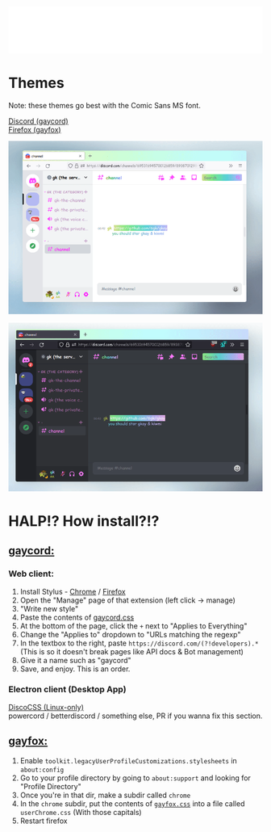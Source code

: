 <div align="center"> <img src="./gay.svg"/> </div>

# Themes

Note: these themes go best with the Comic Sans MS font.

[Discord (gaycord)](./gaycord.css)  
[Firefox (gayfox)](./gayfox.css)

![demo (light)](./gaycord_and_gayfox-light.gif)

![demo (dark)](./gaycord_and_gayfox-dark.gif)



# HALP!? How install?!?

## [gaycord:](./gaycord.css)
### Web client:
1. Install Stylus - [Chrome](https://chrome.google.com/webstore/detail/stylus/clngdbkpkpeebahjckkjfobafhncgmne?hl=en) / [Firefox](https://addons.mozilla.org/en-US/firefox/addon/styl-us)
2. Open the "Manage" page of that extension (left click -> manage)
3. "Write new style"
4. Paste the contents of [gaycord.css](./gaycord.css)
5. At the bottom of the page, click the `+` next to "Applies to Everything"
6. Change the "Applies to" dropdown to "URLs matching the regexp"
7. In the textbox to the right, paste `https://discord.com/(?!developers).*` (This is so it doesn't break pages like API docs & Bot management)
8. Give it a name such as "gaycord"
9. Save, and enjoy.  This is an order.

### Electron client (Desktop App)
[DiscoCSS (Linux-only)](https://github.com/mlvzk/discocss)  
powercord / betterdiscord / something else, PR if you wanna fix this section.



## [gayfox:](./gayfox.css)
1. Enable `toolkit.legacyUserProfileCustomizations.stylesheets` in `about:config`
2. Go to your profile directory by going to `about:support` and looking for "Profile Directory"
3. Once you're in that dir, make a subdir called `chrome`
4. In the `chrome` subdir, put the contents of [`gayfox.css`](./gayfox.css) into a file called `userChrome.css` (With those capitals)
5. Restart firefox
